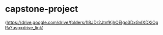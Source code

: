 # capstone-project
 (https://drive.google.com/drive/folders/1l8JDr2JtnfKjhOEIgo3DxGvIXDXiOgRa?usp=drive_link)
